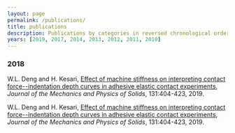 ```yaml
---
layout: page
permalink: /publications/
title: publications
description: Publications by categories in reversed chronological order. 
years: [2019, 2017, 2014, 2013, 2012, 2011, 2010]
---
```


<!-- {% for y in page.years %}
  <h3 class="year">{{y}}</h3>
  {% bibliography -f papers -q @*[year={{y}}]* %}
{% endfor %} -->


 <h3 class="year">2018</h3>

W.L. Deng and H. Kesari, <a href='https://www.sciencedirect.com/science/article/pii/S0022509618311281'>Effect of machine stiffness on interpreting contact force--indentation depth curves in adhesive elastic contact experiments</a>, *Journal of the Mechanics and Physics of Solids*, 131:404-423, 2019.


W.L. Deng and H. Kesari, <a href='https://www.sciencedirect.com/science/article/pii/S0022509618311281'>Effect of machine stiffness on interpreting contact force--indentation depth curves in adhesive elastic contact experiments</a>, *Journal of the Mechanics and Physics of Solids*, 131:404-423, 2019.